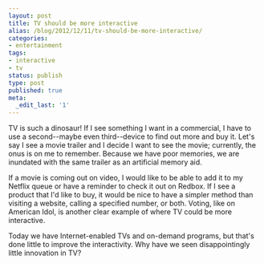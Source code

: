 ```yaml
---
layout: post
title: TV should be more interactive
alias: /blog/2012/12/11/tv-should-be-more-interactive/
categories:
- entertainment
tags:
- interactive
- tv
status: publish
type: post
published: true
meta:
  _edit_last: '1'
---
```

TV is such a dinosaur! If I see something I want in a commercial, I have to use a second--maybe even third--device to find out more and buy it. Let's say I see a movie trailer and I decide I want to see the movie; currently, the onus is on me to remember. Because we have poor memories, we are inundated with the same trailer as an artificial memory aid.

If a movie is coming out on video, I would like to be able to add it to my Netflix queue or have a reminder to check it out on Redbox. If I see a product that I'd like to buy, it would be nice to have a simpler method than visiting a website, calling a specified number, or both. Voting, like on American Idol, is another clear example of where TV could be more interactive.

Today we have Internet-enabled TVs and on-demand programs, but that's done little to improve the interactivity. Why have we seen disappointingly little innovation in TV?
